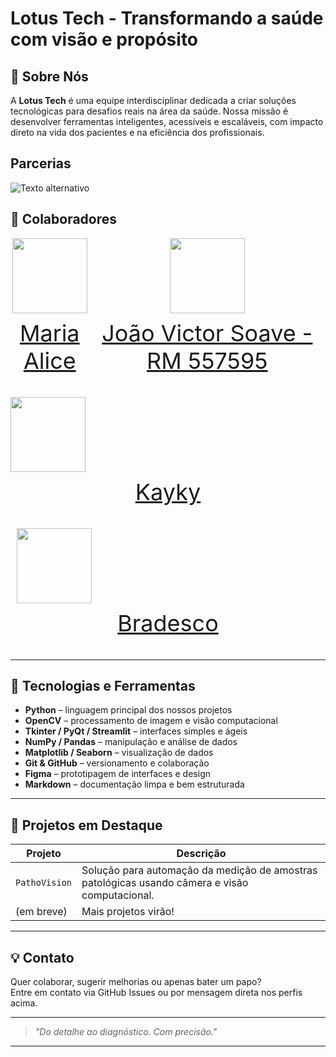 # Lotus Tech - Transformando a saúde com visão e propósito

## 💼 Sobre Nós

A **Lotus Tech** é uma equipe interdisciplinar dedicada a criar soluções tecnológicas para desafios reais na área da saúde. Nossa missão é desenvolver ferramentas inteligentes, acessíveis e escaláveis, com impacto direto na vida dos pacientes e na eficiência dos profissionais.

## Parcerias

![Texto alternativo](https://encrypted-tbn0.gstatic.com/images?q=tbn:ANd9GcQCY2AMSfnqDKb1EHUv4MKIQUV8XeM-AAe6EQ&s)

## 👥 Colaboradores

<div style="display: flex; justify-content: space-between; align-items: center;">
<a href="https://github.com/Malice112" target="_blank" style="text-align: center; margin-right: 10px;">
<img loading="lazy" src="https://avatars.githubusercontent.com/Malice112" width=120>
<p style="font-size:min(2vh, 36px); margin-top: 10px;">Maria Alice</p>
</a>

<a href="https://github.com/jaoAprendiz" target="_blank" style="text-align: center; margin-right: 10px;">
<img loading="lazy" src="https://avatars.githubusercontent.com/jaoAprendiz" width=120>
<p style="font-size:min(2vh, 36px); margin-top: 10px;">João Victor Soave - RM 557595</p>
</a>
</div>

<a href="https://github.com/KStiliano" target="_blank" style="text-align: center; margin-right: 10px;">
<img loading="lazy" src="https://avatars.githubusercontent.com/KStiliano" width=120>
<p style="font-size:min(2vh, 36px); margin-top: 10px;">Kayky</p>
</a>
</div>

<a href="https://github.com/pehenmendes" target="_blank" style="text-align: center; margin-right: 10px;">
<img loading="lazy" src="https://avatars.githubusercontent.com/pehenmendes" width=120>
<p style="font-size:min(2vh, 36px); margin-top: 10px;">Bradesco</p>
</a>
</div>

---

## 🧠 Tecnologias e Ferramentas

- **Python** – linguagem principal dos nossos projetos
- **OpenCV** – processamento de imagem e visão computacional
- **Tkinter / PyQt / Streamlit** – interfaces simples e ágeis
- **NumPy / Pandas** – manipulação e análise de dados
- **Matplotlib / Seaborn** – visualização de dados
- **Git & GitHub** – versionamento e colaboração
- **Figma** – prototipagem de interfaces e design
- **Markdown** – documentação limpa e bem estruturada

---

## 🚀 Projetos em Destaque

| Projeto | Descrição |
|--------|-----------|
| `PathoVision` | Solução para automação da medição de amostras patológicas usando câmera e visão computacional. |
| (em breve) | Mais projetos virão! |

---

## 💡 Contato

Quer colaborar, sugerir melhorias ou apenas bater um papo?  
Entre em contato via GitHub Issues ou por mensagem direta nos perfis acima.

---

> *"Do detalhe ao diagnóstico. Com precisão."*

---

